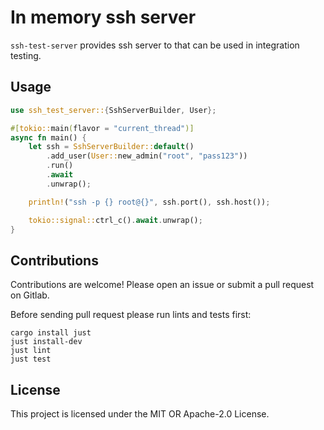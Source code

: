 # In memory ssh server

`ssh-test-server` provides ssh server to that can be used in integration testing.

## Usage

```rust
use ssh_test_server::{SshServerBuilder, User};

#[tokio::main(flavor = "current_thread")]
async fn main() {
    let ssh = SshServerBuilder::default()
        .add_user(User::new_admin("root", "pass123"))
        .run()
        .await
        .unwrap();

    println!("ssh -p {} root@{}", ssh.port(), ssh.host());

    tokio::signal::ctrl_c().await.unwrap();
}
```

## Contributions

Contributions are welcome! Please open an issue or submit a pull request on Gitlab.

Before sending pull request please run lints and tests first:

```shell
cargo install just
just install-dev
just lint
just test
```

## License

This project is licensed under the MIT OR Apache-2.0 License.